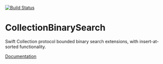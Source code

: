 [![Build Status](https://travis-ci.org/itsthejb/CollectionBinarySearch.svg?branch=master)](https://travis-ci.org/itsthejb/CollectionBinarySearch)

# CollectionBinarySearch

Swift Collection protocol bounded binary search extensions, with insert-at-sorted functionality.

<a href="https://itsthejb.github.io/CollectionBinarySearch/" target="_blank">Documentation</a>
